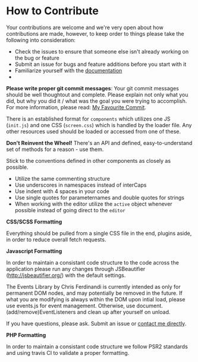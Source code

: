 # How to Contribute

Your contributions are welcome and we're very open about how contributions are made, however, to keep order to things please take the following into consideration:

* Check the issues to ensure that someone else isn't already working on the bug or feature
* Submit an issue for bugs and feature additions before you start with it
* Familiarize yourself with the [documentation](https://atheos.io/docs)
* 



**Please write proper git commit messages**: Your git commit messages should be well thoughtout and complete. Please explain not only what you did, but why you did it / what was the goal you were trying to accomplish. For more information, please read: [My Favourite Commit](https://fatbusinessman.com/2019/my-favourite-git-commit).

There is an established format for `components` which utilizes one JS (`init.js`) and one CSS (`screen.css`) which is handled by the loader file. Any other resources used should be loaded or accessed from one of these.

**Don't Reinvent the Wheel!** There's an API and defined, easy-to-understand set of methods for a reason - use them.

Stick to the conventions defined in other components as closely as possible. 

* Utilize the same commenting structure
* Use underscores in namespaces instead of interCaps
* Use indent with 4 spaces in your code
* Use single quotes for parameternames and double quotes for strings 
* When working with the editor utilize the `active` object whenever possible instead of going direct to the `editor`

**CSS/SCSS Formatting**

Everything should be pulled from a single CSS file in the end, plugins aside, in order to reduce overall fetch requests.

**Javascript Formatting**

In order to maintain a consistant code structure to the code across the application please run any changes through JSBeautifier (http://jsbeautifier.org/) with the default settings.

The Events Library by Chris Ferdinandi is currently intended as only for permanent DOM nodes, and may potentially be removed in the future. If what you are modifying is always within the DOM upon intial load, please use events.js for event management. Otherwise, use document.(add/remove)EventListeners and clean up after yourself on unload.

If you have questions, please ask. Submit an issue or [contact me directly](mailto:liam@siira.us). 

**PHP Formatting**

In order to maintain a consistant code structure we follow PSR2 standards and using travis CI to validate a proper formatting.